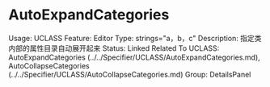 # AutoExpandCategories

Usage: UCLASS
Feature: Editor
Type: strings="a，b，c"
Description: 指定类内部的属性目录自动展开起来
Status: Linked
Related To UCLASS: AutoExpandCategories (../../Specifier/UCLASS/AutoExpandCategories.md), AutoCollapseCategories (../../Specifier/UCLASS/AutoCollapseCategories.md)
Group: DetailsPanel